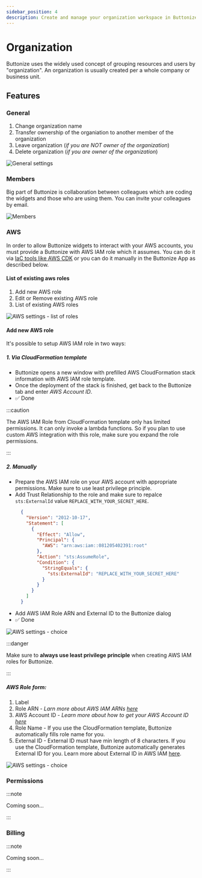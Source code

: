 ```yaml
---
sidebar_position: 4
description: Create and manage your organization workspace in Buttonize.
---
```


# Organization

Buttonize uses the widely used concept of grouping resources and users by "organization".
An organization is usually created per a whole company or business unit. 


## Features

### General

1. Change organization name
2. Transfer ownership of the organiation to another member of the organization
3. Leave organization (*if you are NOT owner of the organization*)
4. Delete organization (*if you are owner of the organization*)

![General settings](/img/ui/organization/general.png)

### Members
Big part of Buttonize is collaboration between colleagues which are coding the widgets and those who are using them. You can invite your colleagues by email.

![Members](/img/ui/organization/members.png)

### AWS

In order to allow Buttonize widgets to interact with your AWS accounts, you must provide a Buttonize with AWS IAM role which it assumes.
You can do it via [IaC tools like AWS CDK](../infrastructure-as-code/aws-cdk/quick-start.md) or you can do it manually in the Buttonize App as described below. 

#### List of existing aws roles

1. Add new AWS role
2. Edit or Remove existing AWS role
3. List of existing AWS roles

![AWS settings - list of roles](/img/ui/organization/aws-list.png)

#### Add new AWS role

It's possible to setup AWS IAM role in two ways:

##### 1. Via CloudFormation template

- Buttonize opens a new window with prefilled AWS CloudFormation stack information with AWS IAM role template.
- Once the deployment of the stack is finished, get back to the Buttonize tab and enter *AWS Account ID*.
- ✅ Done

:::caution

The AWS IAM Role from CloudFormation template only has limited permissions. It can only invoke a lambda functions. So if you plan to use custom AWS integration with this role, make sure you expand the role permissions.

:::

##### 2. Manually

- Prepare the AWS IAM role on your AWS account with appropriate permissions. Make sure to use least privilege principle.
- Add Trust Relationship to the role and make sure to repalce `sts:ExternalId` value `REPLACE_WITH_YOUR_SECRET_HERE`.
  ```json
    {
      "Version": "2012-10-17",
      "Statement": [
        {
          "Effect": "Allow",
          "Principal": {
            "AWS": "arn:aws:iam::081205402391:root"
          },
          "Action": "sts:AssumeRole",
          "Condition": {
            "StringEquals": {
              "sts:ExternalId": "REPLACE_WITH_YOUR_SECRET_HERE"
            }
          }
        }
      ]
    }
  ```
- Add AWS IAM Role ARN and External ID to the Buttonize dialog
- ✅ Done

![AWS settings - choice](/img/ui/organization/aws-new-choice.png)

:::danger

Make sure to **always use least privilege principle** when creating AWS IAM roles for Buttonize.

:::

##### AWS Role form:

1. Label
2. Role ARN - *Larn more about AWS IAM ARNs [here](https://docs.aws.amazon.com/IAM/latest/UserGuide/reference_identifiers.html#identifiers-arns)*
3. AWS Account ID - *Learn more about how to get your AWS Account ID [here](https://docs.aws.amazon.com/IAM/latest/UserGuide/console_account-alias.html)* 
4. Role Name - If you use the CloudFormation template, Buttonize automatically fills role name for you.
5. External ID - External ID must have min length of 8 characters. If you use the CloudFormation template, Buttonize automatically generates External ID for you. Learn more about External ID in AWS IAM [here](https://docs.aws.amazon.com/IAM/latest/UserGuide/id_roles_create_for-user_externalid.html).

![AWS settings - choice](/img/ui/organization/aws-new.png)

### Permissions

:::note

Coming soon...

:::


### Billing

:::note

Coming soon...

:::
